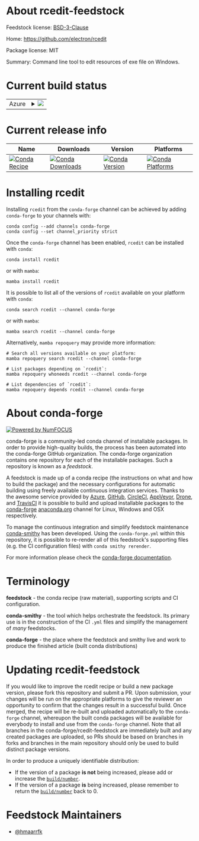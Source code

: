 About rcedit-feedstock
======================

Feedstock license: [BSD-3-Clause](https://github.com/conda-forge/rcedit-feedstock/blob/main/LICENSE.txt)

Home: https://github.com/electron/rcedit

Package license: MIT

Summary: Command line tool to edit resources of exe file on Windows.

Current build status
====================


<table>
    
  <tr>
    <td>Azure</td>
    <td>
      <details>
        <summary>
          <a href="https://dev.azure.com/conda-forge/feedstock-builds/_build/latest?definitionId=12606&branchName=main">
            <img src="https://dev.azure.com/conda-forge/feedstock-builds/_apis/build/status/rcedit-feedstock?branchName=main">
          </a>
        </summary>
        <table>
          <thead><tr><th>Variant</th><th>Status</th></tr></thead>
          <tbody><tr>
              <td>win_64</td>
              <td>
                <a href="https://dev.azure.com/conda-forge/feedstock-builds/_build/latest?definitionId=12606&branchName=main">
                  <img src="https://dev.azure.com/conda-forge/feedstock-builds/_apis/build/status/rcedit-feedstock?branchName=main&jobName=win&configuration=win%20win_64_" alt="variant">
                </a>
              </td>
            </tr>
          </tbody>
        </table>
      </details>
    </td>
  </tr>
</table>

Current release info
====================

| Name | Downloads | Version | Platforms |
| --- | --- | --- | --- |
| [![Conda Recipe](https://img.shields.io/badge/recipe-rcedit-green.svg)](https://anaconda.org/conda-forge/rcedit) | [![Conda Downloads](https://img.shields.io/conda/dn/conda-forge/rcedit.svg)](https://anaconda.org/conda-forge/rcedit) | [![Conda Version](https://img.shields.io/conda/vn/conda-forge/rcedit.svg)](https://anaconda.org/conda-forge/rcedit) | [![Conda Platforms](https://img.shields.io/conda/pn/conda-forge/rcedit.svg)](https://anaconda.org/conda-forge/rcedit) |

Installing rcedit
=================

Installing `rcedit` from the `conda-forge` channel can be achieved by adding `conda-forge` to your channels with:

```
conda config --add channels conda-forge
conda config --set channel_priority strict
```

Once the `conda-forge` channel has been enabled, `rcedit` can be installed with `conda`:

```
conda install rcedit
```

or with `mamba`:

```
mamba install rcedit
```

It is possible to list all of the versions of `rcedit` available on your platform with `conda`:

```
conda search rcedit --channel conda-forge
```

or with `mamba`:

```
mamba search rcedit --channel conda-forge
```

Alternatively, `mamba repoquery` may provide more information:

```
# Search all versions available on your platform:
mamba repoquery search rcedit --channel conda-forge

# List packages depending on `rcedit`:
mamba repoquery whoneeds rcedit --channel conda-forge

# List dependencies of `rcedit`:
mamba repoquery depends rcedit --channel conda-forge
```


About conda-forge
=================

[![Powered by
NumFOCUS](https://img.shields.io/badge/powered%20by-NumFOCUS-orange.svg?style=flat&colorA=E1523D&colorB=007D8A)](https://numfocus.org)

conda-forge is a community-led conda channel of installable packages.
In order to provide high-quality builds, the process has been automated into the
conda-forge GitHub organization. The conda-forge organization contains one repository
for each of the installable packages. Such a repository is known as a *feedstock*.

A feedstock is made up of a conda recipe (the instructions on what and how to build
the package) and the necessary configurations for automatic building using freely
available continuous integration services. Thanks to the awesome service provided by
[Azure](https://azure.microsoft.com/en-us/services/devops/), [GitHub](https://github.com/),
[CircleCI](https://circleci.com/), [AppVeyor](https://www.appveyor.com/),
[Drone](https://cloud.drone.io/welcome), and [TravisCI](https://travis-ci.com/)
it is possible to build and upload installable packages to the
[conda-forge](https://anaconda.org/conda-forge) [anaconda.org](https://anaconda.org/)
channel for Linux, Windows and OSX respectively.

To manage the continuous integration and simplify feedstock maintenance
[conda-smithy](https://github.com/conda-forge/conda-smithy) has been developed.
Using the ``conda-forge.yml`` within this repository, it is possible to re-render all of
this feedstock's supporting files (e.g. the CI configuration files) with ``conda smithy rerender``.

For more information please check the [conda-forge documentation](https://conda-forge.org/docs/).

Terminology
===========

**feedstock** - the conda recipe (raw material), supporting scripts and CI configuration.

**conda-smithy** - the tool which helps orchestrate the feedstock.
                   Its primary use is in the construction of the CI ``.yml`` files
                   and simplify the management of *many* feedstocks.

**conda-forge** - the place where the feedstock and smithy live and work to
                  produce the finished article (built conda distributions)


Updating rcedit-feedstock
=========================

If you would like to improve the rcedit recipe or build a new
package version, please fork this repository and submit a PR. Upon submission,
your changes will be run on the appropriate platforms to give the reviewer an
opportunity to confirm that the changes result in a successful build. Once
merged, the recipe will be re-built and uploaded automatically to the
`conda-forge` channel, whereupon the built conda packages will be available for
everybody to install and use from the `conda-forge` channel.
Note that all branches in the conda-forge/rcedit-feedstock are
immediately built and any created packages are uploaded, so PRs should be based
on branches in forks and branches in the main repository should only be used to
build distinct package versions.

In order to produce a uniquely identifiable distribution:
 * If the version of a package **is not** being increased, please add or increase
   the [``build/number``](https://docs.conda.io/projects/conda-build/en/latest/resources/define-metadata.html#build-number-and-string).
 * If the version of a package **is** being increased, please remember to return
   the [``build/number``](https://docs.conda.io/projects/conda-build/en/latest/resources/define-metadata.html#build-number-and-string)
   back to 0.

Feedstock Maintainers
=====================

* [@hmaarrfk](https://github.com/hmaarrfk/)

